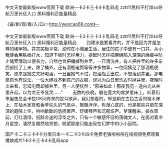 中文天堂最新版www官网下载
欧洲一卡2卡三卡4卡乱码毛
zztt11黑料不打烊so导航万里长征入口
黑料福利正能量精品


《最/新/观/看/入/口👉http://wencao66.com》--

中文天堂最新版www官网下载
欧洲一卡2卡三卡4卡乱码毛
zztt11黑料不打烊so导航万里长征入口
黑料福利正能量精品
　　到建水是要看井的，并不是因为井是怎样的稀罕物。井其实极平常，幼时在小城里生活，居住的院子中便有一口井，从小我便会用铁桶打水，知道下桶时怎样用力，提起时怎样把麻绳陷入深深的绳痕中防止绳索滑动以便省力，自然也曾把桶掉到井里。一日清洗井，有人把井里的许多东西都捞了上来，除了桶外，还有酒瓶电筒等等许多物事，一位阿姨见了那酒瓶便笑，原来是她丈夫好喝酒，一日里她气不过，把酒瓶丢出院，不想落到井里。那电筒自也有说法，一位大婶找不到自己的衣服，误以为白日里洗衣时掉井里，夜晚时出来看，怎知电筒却掉井里。另一人便恍然：“原来如此！那夜我见一道白光从井里升起，以为龙王爷显灵……”
　　无数的夜晚，躺在宽大的席梦思床上，听着街市里夜总会卡拉OK间传来的震耳歌声，我幻想着的，却是躺在古色古香的檀木床上，在柚木家具和香草枕头的气息中，飘飘浮浮。弥漫心底的，也是那些只能在深深的庭院上空，响响歇歇的悠扬箫声、舒缓琴声和沉郁埙声。梦寐醒来，披衣窗前，灯红酒绿，纸醉金迷的浮华之外，只有一个敏感怀旧的落魄文人，在面对着冷月星空，凄然复黯然地冥想，眺望那座只能出现在幻梦中的小小庭院。





国产卡二卡三卡4卡分类日本一卡二卡3卡四卡免费老狼啦啦啦在线视频免费观看播放成片1卡2卡三卡4卡乱码app
